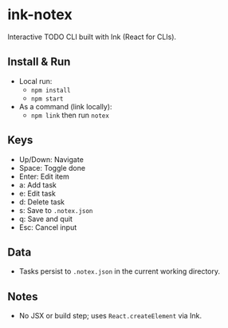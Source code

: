 # ink-notex

Interactive TODO CLI built with Ink (React for CLIs).

## Install & Run

- Local run:
  - `npm install`
  - `npm start`
- As a command (link locally):
  - `npm link` then run `notex`

## Keys

- Up/Down: Navigate
- Space: Toggle done
- Enter: Edit item
- a: Add task
- e: Edit task
- d: Delete task
- s: Save to `.notex.json`
- q: Save and quit
- Esc: Cancel input

## Data

- Tasks persist to `.notex.json` in the current working directory.

## Notes

- No JSX or build step; uses `React.createElement` via Ink.
